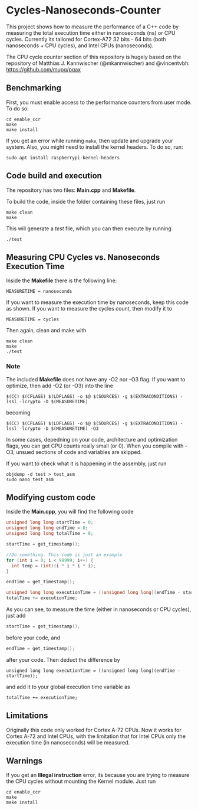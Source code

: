 # Cycles-Nanoseconds-Counter
This project shows how to measure the performance of a C++ code by measuring the total execution time either in nanoseconds (ns) or CPU cycles. Currently its tailored for Cortex-A72 32 bits - 64 bits (both nanoseconds + CPU cycles), and Intel CPUs (nanoseconds).

The CPU cycle counter section of this repository is hugely based on the repository of Matthias J. Kannwischer (@mkannwischer) and @vincentvbh: https://github.com/mupq/pqax

## Benchmarking

First, you must enable access to the performance counters from user mode. To do so:

```
cd enable_ccr
make
make install
```
If you get an error while running `make`, then update and upgrade your system. Also, you might need to install the kernel headers. To do so, run:
```
sudo apt install raspberrypi-kernel-headers
```

## Code build and execution

The repository has two files: **Main.cpp** and **Makefile**. 

To build the code, inside the folder containing these files, just run
```
make clean
make
```
This will generate a *test* file, which you can then execute by running
```
./test
```

## Measuring CPU Cycles vs. Nanoseconds Execution Time

Inside the **Makefile** there is the following line:
```
MEASURETIME = nanoseconds
```
If you want to measure the execution time by nanoseconds, keep this code as shown. If you want to measure the cycles count, then modify it to
```
MEASURETIME = cycles
```
Then again, clean and make with
```
make clean
make
./test
```

### Note

The included **Makefile** does not have any -O2 nor -O3 flag. If you want to optimize, then add -O2 (or -O3) into the line
```
$(CC) $(CFLAGS) $(LDFLAGS) -o $@ $(SOURCES) -g $(EXTRACONDITIONS) -lssl -lcrypto -D $(MEASURETIME)
```
becoming
```
$(CC) $(CFLAGS) $(LDFLAGS) -o $@ $(SOURCES) -g $(EXTRACONDITIONS) -lssl -lcrypto -D $(MEASURETIME) -O3
```

In some cases, depedning on your code, architecture and optimization flags, you can get CPU counts really small (or 0). When you compile with -O3, unsued sections of code and variables are skipped.

If you want to check what it is happening in the assembly, just run
```
objdump -d test > test_asm
sudo nano test_asm
```

## Modifying custom code

Inside the **Main.cpp**, you will find the following code
```c
unsigned long long startTime = 0;
unsigned long long endTime = 0;
unsigned long long totalTime = 0;

startTime = get_timestamp();

//Do something. This code is just an example
for (int i = 0; i < 99999; i++) {
  int temp = (int)(i * i * i * i);
}

endTime = get_timestamp();

unsigned long long executionTime = ((unsigned long long)(endTime - startTime));
totalTime += executionTime;
```

As you can see, to measure the time (either in nanoseconds or CPU cycles), just add
```c
startTime = get_timestamp();
```
before your code, and 
```c
endTime = get_timestamp();
```
after your code. Then deduct the difference by
```
unsigned long long executionTime = ((unsigned long long)(endTime - startTime));
```
and add it to your global execution time variable as
```
totalTime += executionTime;
```

## Limitations

Originally this code only worked for Cortex A-72 CPUs. Now it works for Cortex A-72 and Intel CPUs, with the limitation that for Intel CPUs only the execution time (in nanoseconds) will be measured.

## Warnings

If you get an **Illegal instruction** error, its because you are trying to measure the CPU cycles without mounting the Kernel module. Just run
```
cd enable_ccr
make
make install
```
